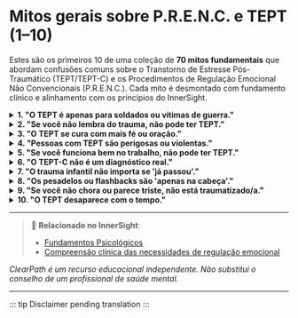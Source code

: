 ﻿# Mitos gerais sobre P.R.E.N.C. e TEPT (1–10)

Estes são os primeiros 10 de uma coleção de **70 mitos fundamentais** que abordam confusões comuns sobre o Transtorno de Estresse Pós-Traumático (TEPT/TEPT-C) e os Procedimentos de Regulação Emocional Não Convencionais (P.R.E.N.C.). Cada mito é desmontado com fundamento clínico e alinhamento com os princípios do InnerSight.

<details>
<summary><strong>1. "O TEPT é apenas para soldados ou vítimas de guerra."</strong></summary>
<p><strong>Realidade:</strong> O TEPT pode surgir após qualquer evento traumático (abuso, negligência, acidentes, violência doméstica).<br><strong>Risco:</strong> Invisibiliza o sofrimento de civis, especialmente mulheres e crianças.</p>
</details>

<details>
<summary><strong>2. "Se você não lembra do trauma, não pode ter TEPT."</strong></summary>
<p><strong>Realidade:</strong> A amnésia dissociativa é um sintoma comum do TEPT-C. O corpo lembra mesmo que a mente não.<br><strong>Risco:</strong> Negam-se apoio a quem não tem "evidências narrativas".</p>
</details>

<details>
<summary><strong>3. "O TEPT se cura com mais fé ou oração."</strong></summary>
<p><strong>Realidade:</strong> O trauma altera circuitos cerebrais; a fé pode acompanhar, mas não substitui a regulação neurológica.<br><strong>Risco:</strong> Culpabiliza a pessoa por "não orar o suficiente".</p>
</details>

<details>
<summary><strong>4. "Pessoas com TEPT são perigosas ou violentas."</strong></summary>
<p><strong>Realidade:</strong> A maioria se paralisa ou se retira; a agressão é rara e costuma ser defensiva.<br><strong>Risco:</strong> Estigmatização e exclusão social.</p>
</details>

<details>
<summary><strong>5. "Se você funciona bem no trabalho, não pode ter TEPT."</strong></summary>
<p><strong>Realidade:</strong> Muitas pessoas "funcionam" com alto custo emocional (esgotamento, dissociação).<br><strong>Risco:</strong> Nega-se a gravidade do sofrimento interno.</p>
</details>

<details>
<summary><strong>6. "O TEPT-C não é um diagnóstico real."</strong></summary>
<p><strong>Realidade:</strong> Embora não esteja no DSM-5 (EUA), está na CID-11 (OMS) e é amplamente reconhecido clinicamente.<br><strong>Risco:</strong> Invalida-se a experiência de quem sofreu trauma prolongado.</p>
</details>

<details>
<summary><strong>7. "O trauma infantil não importa se 'já passou'."</strong></summary>
<p><strong>Realidade:</strong> O trauma precoce reconfigura o cérebro em desenvolvimento. Seus efeitos são duradouros sem intervenção.<br><strong>Risco:</strong> Minimiza-se o impacto do desamparo na infância.</p>
</details>

<details>
<summary><strong>8. "Os pesadelos ou flashbacks são 'apenas na cabeça'."</strong></summary>
<p><strong>Realidade:</strong> São respostas fisiológicas reais, com ativação do sistema nervoso autônomo.<br><strong>Risco:</strong> Desacredita-se a experiência sensorial do trauma.</p>
</details>

<details>
<summary><strong>9. "Se você não chora ou parece triste, não está traumatizado/a."</strong></summary>
<p><strong>Realidade:</strong> A anestesia afetiva é um sintoma comum do TEPT.<br><strong>Risco:</strong> Confunde-se a desconexão com a indiferença.</p>
</details>

<details>
<summary><strong>10. "O TEPT desaparece com o tempo."</strong></summary>
<p><strong>Realidade:</strong> Sem tratamento, pode se cronificar ou piorar.<br><strong>Risco:</strong> Atrasa-se a busca de ajuda.</p>
</details>

---

> 🔗 **Relacionado no InnerSight**:  
> - [Fundamentos Psicológicos](https://inner-clarity.github.io/InnerSight/pt#fundamentos-psicológicos)  
> - [Compreensão clínica das necessidades de regulação emocional](https://inner-clarity.github.io/InnerSight/pt#compreensão-clínica-das-necessidades-de-regulação-emocional)

*ClearPath é um recurso educacional independente. Não substitui o conselho de um profissional de saúde mental.*

---

::: tip
Disclaimer pending translation
:::
